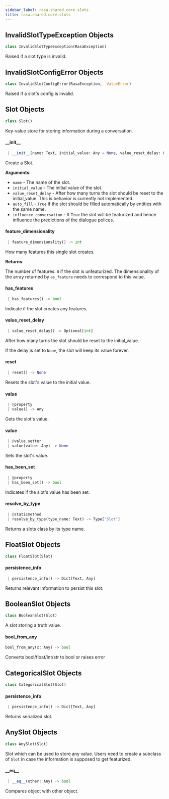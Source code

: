 ```yaml
---
sidebar_label: rasa.shared.core.slots
title: rasa.shared.core.slots
---
```

## InvalidSlotTypeException Objects

```python
class InvalidSlotTypeException(RasaException)
```

Raised if a slot type is invalid.

## InvalidSlotConfigError Objects

```python
class InvalidSlotConfigError(RasaException,  ValueError)
```

Raised if a slot&#x27;s config is invalid.

## Slot Objects

```python
class Slot()
```

Key-value store for storing information during a conversation.

#### \_\_init\_\_

```python
 | __init__(name: Text, initial_value: Any = None, value_reset_delay: Optional[int] = None, auto_fill: bool = True, influence_conversation: bool = True) -> None
```

Create a Slot.

**Arguments**:

- `name` - The name of the slot.
- `initial_value` - The initial value of the slot.
- `value_reset_delay` - After how many turns the slot should be reset to the
  initial_value. This is behavior is currently not implemented.
- `auto_fill` - `True` if the slot should be filled automatically by entities
  with the same name.
- `influence_conversation` - If `True` the slot will be featurized and hence
  influence the predictions of the dialogue polices.

#### feature\_dimensionality

```python
 | feature_dimensionality() -> int
```

How many features this single slot creates.

**Returns**:

  The number of features. `0` if the slot is unfeaturized. The dimensionality
  of the array returned by `as_feature` needs to correspond to this value.

#### has\_features

```python
 | has_features() -> bool
```

Indicate if the slot creates any features.

#### value\_reset\_delay

```python
 | value_reset_delay() -> Optional[int]
```

After how many turns the slot should be reset to the initial_value.

If the delay is set to `None`, the slot will keep its value forever.

#### reset

```python
 | reset() -> None
```

Resets the slot&#x27;s value to the initial value.

#### value

```python
 | @property
 | value() -> Any
```

Gets the slot&#x27;s value.

#### value

```python
 | @value.setter
 | value(value: Any) -> None
```

Sets the slot&#x27;s value.

#### has\_been\_set

```python
 | @property
 | has_been_set() -> bool
```

Indicates if the slot&#x27;s value has been set.

#### resolve\_by\_type

```python
 | @staticmethod
 | resolve_by_type(type_name: Text) -> Type["Slot"]
```

Returns a slots class by its type name.

## FloatSlot Objects

```python
class FloatSlot(Slot)
```

#### persistence\_info

```python
 | persistence_info() -> Dict[Text, Any]
```

Returns relevant information to persist this slot.

## BooleanSlot Objects

```python
class BooleanSlot(Slot)
```

A slot storing a truth value.

#### bool\_from\_any

```python
bool_from_any(x: Any) -> bool
```

Converts bool/float/int/str to bool or raises error

## CategoricalSlot Objects

```python
class CategoricalSlot(Slot)
```

#### persistence\_info

```python
 | persistence_info() -> Dict[Text, Any]
```

Returns serialized slot.

## AnySlot Objects

```python
class AnySlot(Slot)
```

Slot which can be used to store any value. Users need to create a subclass of
`Slot` in case the information is supposed to get featurized.

#### \_\_eq\_\_

```python
 | __eq__(other: Any) -> bool
```

Compares object with other object.

